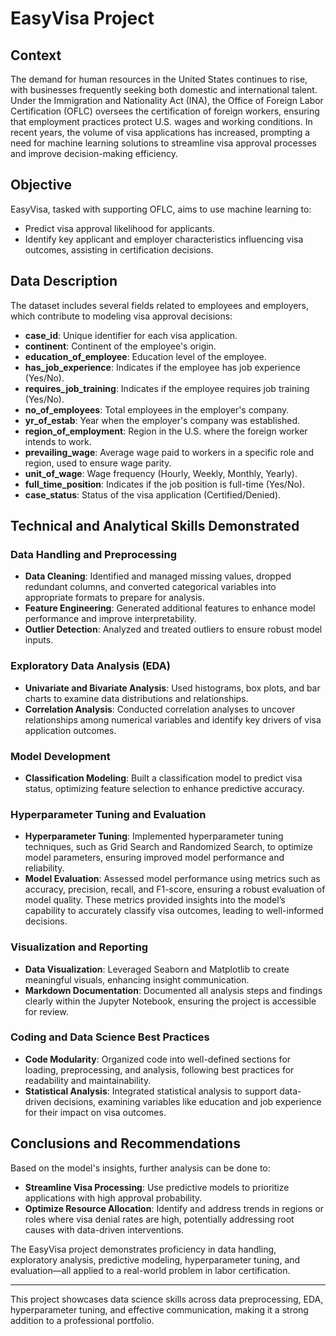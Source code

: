 # EasyVisa Project

## Context
The demand for human resources in the United States continues to rise, with businesses frequently seeking both domestic and international talent. Under the Immigration and Nationality Act (INA), the Office of Foreign Labor Certification (OFLC) oversees the certification of foreign workers, ensuring that employment practices protect U.S. wages and working conditions. In recent years, the volume of visa applications has increased, prompting a need for machine learning solutions to streamline visa approval processes and improve decision-making efficiency.

## Objective
EasyVisa, tasked with supporting OFLC, aims to use machine learning to:
- Predict visa approval likelihood for applicants.
- Identify key applicant and employer characteristics influencing visa outcomes, assisting in certification decisions.

## Data Description
The dataset includes several fields related to employees and employers, which contribute to modeling visa approval decisions:

- **case_id**: Unique identifier for each visa application.
- **continent**: Continent of the employee's origin.
- **education_of_employee**: Education level of the employee.
- **has_job_experience**: Indicates if the employee has job experience (Yes/No).
- **requires_job_training**: Indicates if the employee requires job training (Yes/No).
- **no_of_employees**: Total employees in the employer's company.
- **yr_of_estab**: Year when the employer's company was established.
- **region_of_employment**: Region in the U.S. where the foreign worker intends to work.
- **prevailing_wage**: Average wage paid to workers in a specific role and region, used to ensure wage parity.
- **unit_of_wage**: Wage frequency (Hourly, Weekly, Monthly, Yearly).
- **full_time_position**: Indicates if the job position is full-time (Yes/No).
- **case_status**: Status of the visa application (Certified/Denied).

## Technical and Analytical Skills Demonstrated

### Data Handling and Preprocessing
- **Data Cleaning**: Identified and managed missing values, dropped redundant columns, and converted categorical variables into appropriate formats to prepare for analysis.
- **Feature Engineering**: Generated additional features to enhance model performance and improve interpretability.
- **Outlier Detection**: Analyzed and treated outliers to ensure robust model inputs.

### Exploratory Data Analysis (EDA)
- **Univariate and Bivariate Analysis**: Used histograms, box plots, and bar charts to examine data distributions and relationships.
- **Correlation Analysis**: Conducted correlation analyses to uncover relationships among numerical variables and identify key drivers of visa application outcomes.

### Model Development
- **Classification Modeling**: Built a classification model to predict visa status, optimizing feature selection to enhance predictive accuracy.

### Hyperparameter Tuning and Evaluation
- **Hyperparameter Tuning**: Implemented hyperparameter tuning techniques, such as Grid Search and Randomized Search, to optimize model parameters, ensuring improved model performance and reliability.
- **Model Evaluation**: Assessed model performance using metrics such as accuracy, precision, recall, and F1-score, ensuring a robust evaluation of model quality. These metrics provided insights into the model’s capability to accurately classify visa outcomes, leading to well-informed decisions.

### Visualization and Reporting
- **Data Visualization**: Leveraged Seaborn and Matplotlib to create meaningful visuals, enhancing insight communication.
- **Markdown Documentation**: Documented all analysis steps and findings clearly within the Jupyter Notebook, ensuring the project is accessible for review.

### Coding and Data Science Best Practices
- **Code Modularity**: Organized code into well-defined sections for loading, preprocessing, and analysis, following best practices for readability and maintainability.
- **Statistical Analysis**: Integrated statistical analysis to support data-driven decisions, examining variables like education and job experience for their impact on visa outcomes.

## Conclusions and Recommendations
Based on the model's insights, further analysis can be done to:
- **Streamline Visa Processing**: Use predictive models to prioritize applications with high approval probability.
- **Optimize Resource Allocation**: Identify and address trends in regions or roles where visa denial rates are high, potentially addressing root causes with data-driven interventions.

The EasyVisa project demonstrates proficiency in data handling, exploratory analysis, predictive modeling, hyperparameter tuning, and evaluation—all applied to a real-world problem in labor certification.

---

This project showcases data science skills across data preprocessing, EDA, hyperparameter tuning, and effective communication, making it a strong addition to a professional portfolio.
